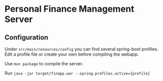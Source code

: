 Personal Finance Management Server
===============================

Configuration
----------------
Under `src/main/resources/config` you can find several spring-boot profiles. Edit a profile file or create your own before compiling the webapp.

Use `mvn package` to compile the server.

Run `java -jar target/finapp.war --spring.profiles.active={profile}`

